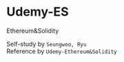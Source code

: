 # Udemy-ES
Ethereum&amp;Solidity  

Self-study by `Seungwoo, Ryu`  
Reference by `Udemy-Ethereum&Solidity`  


